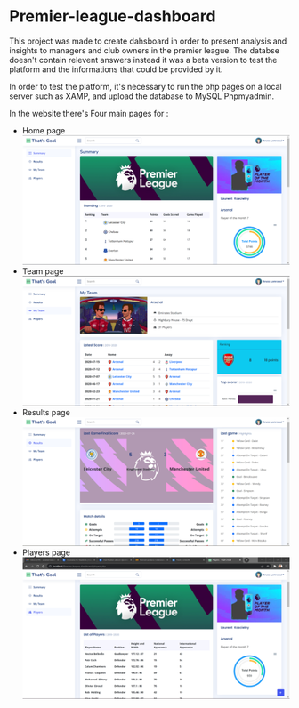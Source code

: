 # Premier-league-dashboard


This project was made to create dahsboard in order to present analysis and insights to managers and club owners in the premier league.
The databse doesn't contain relevent answers instead it was a beta version to test the platform and the informations that could be provided by it.

In order to test the platform, it's necessary to run the php pages on a local server such as XAMP, and upload the database to MySQL Phpmyadmin.

In the website there's Four main pages for :
<ul>
  <li>Home page <br><img src='home.png'/></li>
  <li>Team page <br><img src='team.png'/></li>
  <li>Results page <br><img src='results.png'/></li>
  <li>Players page <br><img src='player.png'/></li>
  </ul>
